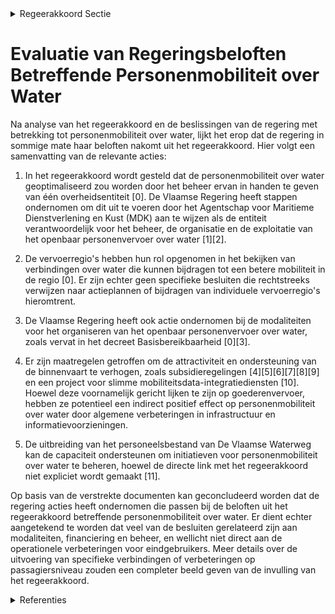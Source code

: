 

<details>
        <summary>Regeerakkoord Sectie </summary>
        <p>1.5 Personenmobiliteit over water Jaarlijks zetten de veren meer dan 3,8 miljoen passagiers over. Daarnaast toont de Waterbus in Antwerpen ook aan dat er nog meer potentieel is. We optimaliseren de personenmobiliteit over water door het beheer ervan in handen te geven van één overheidsentiteit, die hiertoe aanbeste-dingen zal kunnen uitschrijven. Op die manier kan de personenmobiliteit georganiseerd worden op een eenvormige en kostenefficiënte manier. Daarnaast bekijken de verschillende vervoerregio’s welke verbindingen over water kunnen bijdragen tot een betere mobiliteit in de regio. </p>
        </details> 

# Evaluatie van Regeringsbeloften Betreffende Personenmobiliteit over Water

Na analyse van het regeerakkoord en de beslissingen van de regering met betrekking tot personenmobiliteit over water, lijkt het erop dat de regering in sommige mate haar beloften nakomt uit het regeerakkoord. Hier volgt een samenvatting van de relevante acties:

1. In het regeerakkoord wordt gesteld dat de personenmobiliteit over water geoptimaliseerd zou worden door het beheer ervan in handen te geven van één overheidsentiteit \[0\]. De Vlaamse Regering heeft stappen ondernomen om dit uit te voeren door het Agentschap voor Maritieme Dienstverlening en Kust (MDK) aan te wijzen als de entiteit verantwoordelijk voor het beheer, de organisatie en de exploitatie van het openbaar personenvervoer over water \[1\]\[2\].

2. De vervoerregio's hebben hun rol opgenomen in het bekijken van verbindingen over water die kunnen bijdragen tot een betere mobiliteit in de regio \[0\]. Er zijn echter geen specifieke besluiten die rechtstreeks verwijzen naar actieplannen of bijdragen van individuele vervoerregio's hieromtrent.

3. De Vlaamse Regering heeft ook actie ondernomen bij de modaliteiten voor het organiseren van het openbaar personenvervoer over water, zoals vervat in het decreet Basisbereikbaarheid \[0\]\[3\].

4. Er zijn maatregelen getroffen om de attractiviteit en ondersteuning van de binnenvaart te verhogen, zoals subsidieregelingen \[4\]\[5\]\[6\]\[7\]\[8\]\[9\] en een project voor slimme mobiliteitsdata-integratiediensten \[10\]. Hoewel deze voornamelijk gericht lijken te zijn op goederenvervoer, hebben ze potentieel een indirect positief effect op personenmobiliteit over water door algemene verbeteringen in infrastructuur en informatievoorzieningen.

5. De uitbreiding van het personeelsbestand van De Vlaamse Waterweg kan de capaciteit ondersteunen om initiatieven voor personenmobiliteit over water te beheren, hoewel de directe link met het regeerakkoord niet expliciet wordt gemaakt \[11\].

Op basis van de verstrekte documenten kan geconcludeerd worden dat de regering acties heeft ondernomen die passen bij de beloften uit het regeerakkoord betreffende personenmobiliteit over water. Er dient echter aangetekend te worden dat veel van de besluiten gerelateerd zijn aan modaliteiten, financiering en beheer, en wellicht niet direct aan de operationele verbeteringen voor eindgebruikers. Meer details over de uitvoering van specifieke verbindingen of verbeteringen op passagiersniveau zouden een completer beeld geven van de invulling van het regeerakkoord.

<details>
        <summary> Referenties</summary>
        **[\[0\]](https://beslissingenvlaamseregering.vlaanderen.be/?search=Modaliteiten%20organisatie%20openbaar%20personenvervoer%20over%20water&dateOption=select&startDate=2022-03-11T09%3A00%3A00Z&endDate=2022-03-11T09%3A00%3A00Z)** : **(2022-03-11)** Modaliteiten organisatie openbaar personenvervoer over water 

**[\[1\]](https://beslissingenvlaamseregering.vlaanderen.be/?search=Agentschap%20voor%20Maritieme%20Dienstverlening%20en%20Kust%20%28MDK%29%3A%20toewijzing%20van%20het%20beheer%2C%20de%20organisatie%20en%20de%20exploitatie%20van%20het%20openbaar%20personenvervoer%20over%20water&dateOption=select&startDate=2020-07-17T08%3A00%3A00Z&endDate=2020-07-17T08%3A00%3A00Z)** : **(2020-07-17)** Agentschap voor Maritieme Dienstverlening en Kust (MDK): toewijzing van het beheer, de organisatie en de exploitatie van het openbaar personenvervoer over water 

**[\[2\]](https://beslissingenvlaamseregering.vlaanderen.be/?search=Agentschap%20voor%20Maritieme%20Dienstverlening%20en%20Kust%20%28MDK%29%3A%20toewijzing%20van%20het%20beheer%2C%20de%20organisatie%20en%20de%20exploitatie%20van%20het%20openbaar%20personenvervoer%20over%20water&dateOption=select&startDate=2020-10-16T07%3A00%3A00Z&endDate=2020-10-16T07%3A00%3A00Z)** : **(2020-10-16)** Agentschap voor Maritieme Dienstverlening en Kust (MDK): toewijzing van het beheer, de organisatie en de exploitatie van het openbaar personenvervoer over water 

**[\[3\]](https://beslissingenvlaamseregering.vlaanderen.be/?search=Modaliteiten%20organisatie%20openbaar%20personenvervoer%20over%20water&dateOption=select&startDate=2022-09-02T08%3A00%3A00Z&endDate=2022-09-02T08%3A00%3A00Z)** : **(2022-09-02)** Modaliteiten organisatie openbaar personenvervoer over water 

**[\[4\]](https://beslissingenvlaamseregering.vlaanderen.be/?search=Impulsprogramma%20binnenvaart%3A%20subsidieregeling&dateOption=select&startDate=2021-11-19T09%3A00%3A00Z&endDate=2021-11-19T09%3A00%3A00Z)** : **(2021-11-19)** Impulsprogramma binnenvaart: subsidieregeling 

**[\[5\]](https://beslissingenvlaamseregering.vlaanderen.be/?search=Impulsprogramma%20binnenvaart%3A%20subsidieregeling&dateOption=select&startDate=2022-01-14T09%3A00%3A00Z&endDate=2022-01-14T09%3A00%3A00Z)** : **(2022-01-14)** Impulsprogramma binnenvaart: subsidieregeling 

**[\[6\]]** : **(2020-06-12)**  

**[\[7\]](https://beslissingenvlaamseregering.vlaanderen.be/?search=Wijziging%20impulsprogramma%20binnenvaart&dateOption=select&startDate=2023-07-07T09%3A00%3A00Z&endDate=2023-07-07T09%3A00%3A00Z)** : **(2023-07-07)** Wijziging impulsprogramma binnenvaart 

**[\[8\]](https://beslissingenvlaamseregering.vlaanderen.be/?search=Verzameldecreet%20MOW%20II&dateOption=select&startDate=2021-10-15T08%3A00%3A00Z&endDate=2021-10-15T08%3A00%3A00Z)** : **(2021-10-15)** Verzameldecreet MOW II 

**[\[9\]](https://beslissingenvlaamseregering.vlaanderen.be/?search=Wijziging%20impulsprogramma%20binnenvaart&dateOption=select&startDate=2023-08-31T08%3A00%3A00Z&endDate=2023-08-31T08%3A00%3A00Z)** : **(2023-08-31)** Wijziging impulsprogramma binnenvaart 

**[\[10\]](https://beslissingenvlaamseregering.vlaanderen.be/?search=Plan%20Vlaamse%20Veerkracht%3A%20Data%20Integratiediensten%20voor%20Slimme%20Mobiliteit&dateOption=select&startDate=2021-12-03T09%3A00%3A00Z&endDate=2021-12-03T09%3A00%3A00Z)** : **(2021-12-03)** Plan Vlaamse Veerkracht: Data Integratiediensten voor Slimme Mobiliteit 

**[\[11\]](https://beslissingenvlaamseregering.vlaanderen.be/?search=De%20Vlaamse%20Waterweg%3A%20tijdelijke%20uitbreiding%20van%20het%20personeelsbestand&dateOption=select&startDate=2022-02-25T09%3A00%3A00Z&endDate=2022-02-25T09%3A00%3A00Z)** : **(2022-02-25)** De Vlaamse Waterweg: tijdelijke uitbreiding van het personeelsbestand 
        </details> 

